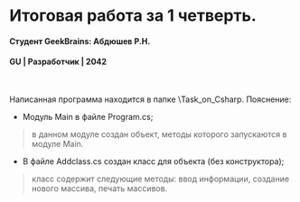 # Итоговая работа за 1 четверть.
#### Студент GeekBrains: Абдюшев Р.Н.
#### GU | Разработчик | 2042
<br>

Написанная программа находится в папке \Task_on_Csharp.
Пояснение:
* Модуль Main в файле Program.cs;
> в данном модуле создан объект, методы которого
> запускаются в модуле Main.

* В файле Addclass.cs создан класс для объекта (без конструктора);
> класс содержит следующие методы:
> ввод информации, создание нового массива, печать массивов.



